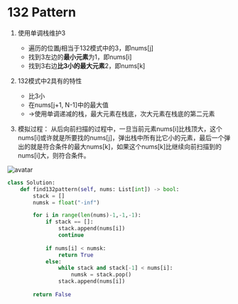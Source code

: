 # 132 Pattern
1. 使用单调栈维护3
    - 遍历的位置*j*相当于132模式中的3，即nums[j]
    - 找到3左边的**最小元素**为1，即nums[i]
    - 找到3右边**比3小的最大元素**2，即nums[k]

2. 132模式中2具有的特性
    - 比3小
    - 在nums[j+1, N-1]中的最大值
    - →使用单调递减的栈，最大元素在栈底，次大元素在栈底的第二元素
    
3. 模拟过程：
从后向前扫描的过程中，一旦当前元素nums[i]比栈顶大，这个nums[i]或许就是所要找的nums[j]，弹出栈中所有比它小的元素，最后一个弹出的就是符合条件的最大nums[k]，如果这个nums[k]比继续向前扫描到的nums[i]大，则符合条件。

![avatar](https://thumbsnap.com/i/juDsnG9Y.png)

```python
class Solution:
    def find132pattern(self, nums: List[int]) -> bool:
        stack = []
        numsk = float("-inf")

        for i in range(len(nums)-1,-1,-1):
            if stack == []:
                stack.append(nums[i])
                continue
            
            if nums[i] < numsk:
                return True
            else:
                while stack and stack[-1] < nums[i]:
                    numsk = stack.pop()
                stack.append(nums[i])
        
        return False
```
